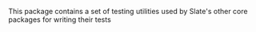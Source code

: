 This package contains a set of testing utilities used by Slate's other core packages for writing their tests
